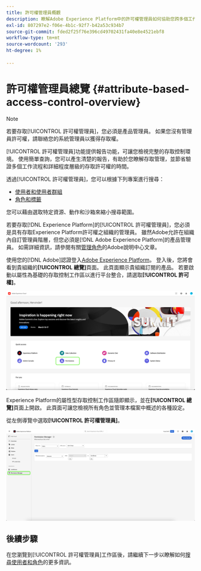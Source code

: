 ```yaml
---
title: 許可權管理員概觀
description: 瞭解Adobe Experience Platform中的許可權管理員如何協助您跨多個工作流程產生報表。
exl-id: 807297e2-f06e-4b1c-92f7-b42a53c934b7
source-git-commit: fded2f25f76e396cd49702431fa40e8e4521ebf8
workflow-type: tm+mt
source-wordcount: '293'
ht-degree: 1%

---
```


# 許可權管理員總覽 {#attribute-based-access-control-overview}

>[!NOTE]
>
>若要存取[!UICONTROL 許可權管理員]，您必須是產品管理員。 如果您沒有管理員許可權，請聯絡您的系統管理員以獲得存取權。

[!UICONTROL 許可權管理員]功能提供報告功能，可讓您檢視完整的存取控制環境。 使用簡單查詢，您可以產生清楚的報告，有助於您瞭解存取管理，並節省驗證多個工作流程和詳細程度層級的存取許可權的時間。

透過[!UICONTROL 許可權管理員]，您可以根據下列專案進行搜尋：

* [使用者和使用者群組](./permissions.md)
* [角色和標籤](./permissions.md)

您可以藉由選取特定資源、動作和沙箱來縮小搜尋範圍。

若要存取[!DNL Experience Platform]的[!UICONTROL 許可權管理員]，您必須是具有存取Experience Platform許可權之組織的管理員。 雖然Adobe允許在組織內自訂管理員階層，但您必須是[!DNL Adobe Experience Platform]的產品管理員。 如需詳細資訊，請參閱有關[管理角色](https://helpx.adobe.com/tw/enterprise/using/admin-roles.html)的Adobe說明中心文章。

使用您的[!DNL Adobe]認證登入[Adobe Experience Platform](https://experience.adobe.com/)。  登入後，您將會看到貴組織的&#x200B;**[!UICONTROL 總覽]**&#x200B;頁面。 此頁面顯示貴組織訂閱的產品。 若要啟動以屬性為基礎的存取控制工作區以進行平台整合，請選取&#x200B;**[!UICONTROL 許可權]**。

![Adobe Experience Platform概觀醒目提示許可權。](../../images/flac-ui/flac-select-product.png)

Experience Platform的屬性型存取控制工作區隨即顯示，並在&#x200B;**[!UICONTROL 總覽]**&#x200B;頁面上開啟。 此頁面可讓您檢視所有角色並管理本檔案中概述的各種設定。

從左側導覽中選取&#x200B;**[!UICONTROL 許可權管理員]**。

![許可權管理員搜尋畫面顯示可用的篩選器。](../../images/permission-manager/permission-manager.png)

## 後續步驟

在您瀏覽到[!UICONTROL 許可權管理員]工作區後，請繼續下一步以瞭解如何[搜尋使用者和角色](./permissions.md)的更多資訊。
